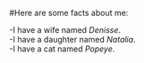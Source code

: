 #Here are some facts about me:<br>

-I have a wife named *Denisse*.<br>
-I have a daughter named *Natalia*.<br>
-I have a cat named *Popeye*.

